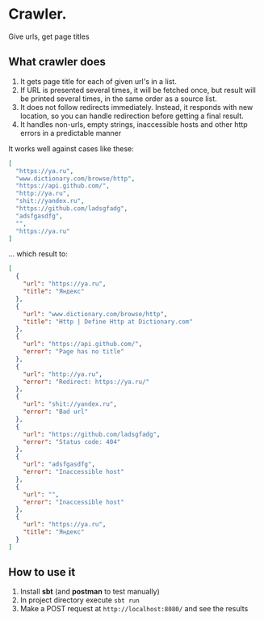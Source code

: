# Crawler.

Give urls, get page titles

## What crawler does

1.  It gets page title for each of given url's in a list.
1.  If URL is presented several times, it will be fetched once, but result will be printed several times, in the same order as a source list.
1.  It does not follow redirects immediately. Instead, it responds with new location, so you can handle redirection before getting a final result.
1.  It handles non-urls, empty strings, inaccessible hosts and other http errors in a predictable manner

It works well against cases like these:

```json
[
  "https://ya.ru",
  "www.dictionary.com/browse/http",
  "https://api.github.com/",
  "http://ya.ru",
  "shit://yandex.ru",
  "https://github.com/ladsgfadg",
  "adsfgasdfg",
  "",
  "https://ya.ru"
]
```

... which result to:

```json
[
  {
    "url": "https://ya.ru",
    "title": "Яндекс"
  },
  {
    "url": "www.dictionary.com/browse/http",
    "title": "Http | Define Http at Dictionary.com"
  },
  {
    "url": "https://api.github.com/",
    "error": "Page has no title"
  },
  {
    "url": "http://ya.ru",
    "error": "Redirect: https://ya.ru/"
  },
  {
    "url": "shit://yandex.ru",
    "error": "Bad url"
  },
  {
    "url": "https://github.com/ladsgfadg",
    "error": "Status code: 404"
  },
  {
    "url": "adsfgasdfg",
    "error": "Inaccessible host"
  },
  {
    "url": "",
    "error": "Inaccessible host"
  },
  {
    "url": "https://ya.ru",
    "title": "Яндекс"
  }
]
```
## How to use it

1. Install **sbt** (and **postman** to test manually)
1. In project directory execute `sbt run`
1. Make a POST request at `http://localhost:8080/` and see the results